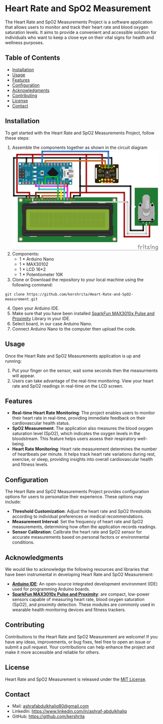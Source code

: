 # Heart Rate and SpO2 Measurement

The Heart Rate and SpO2 Measurements Project is a software application that allows users to monitor and track their heart rate and blood oxygen saturation levels. It aims to provide a convenient and accessible solution for individuals who want to keep a close eye on their vital signs for health and wellness purposes.

## Table of Contents

- [Installation](#installation)
- [Usage](#usage)
- [Features](#features)
- [Configuration](#configuration)
- [Acknowledgments](#acknowledgments)
- [Contributing](#contributing)
- [License](#license)
- [Contact](#contact)

## Installation

To get started with the Heart Rate and SpO2 Measurements Project, follow these steps:

1. Assemble the components together as shown in the circuit diagram
![Circuit Diagram](circuit.jpg)
2. Components:
	- 1 * Arduino Nano
	- 1 * MAX30102
	- 1 * LCD 16*2
	- 1 * Potentiometer 10K
3. Clone or Download the repository to your local machine using the following command:
```
git clone https://github.com/kershrita/Heart-Rate-and-SpO2-measurement.git
```
4. Open your Arduino IDE.
5. Make sure that you have been installed [SparkFun MAX3010x Pulse and Proximity](SparkFun_MAX3010x_Pulse_and_Proximity_Sensor_Library.rar) Library in your IDE.
6. Select board, in our case Arduino Nano.
7. Connect Arduino Nano to the computer then upload the code.

## Usage

Once the Heart Rate and SpO2 Measurements application is up and running:

1. Put your finger on the sensor, wait some seconds then the measurments will appear.
2. Users can take advantage of the real-time monitoring. View your heart rate and SpO2 readings in real-time on the LCD screen.

## Features

- **Real-time Heart Rate Monitoring**: The project enables users to monitor their heart rate in real-time, providing immediate feedback on their cardiovascular health status.
- **SpO2 Measurement**: The application also measures the blood oxygen saturation level (SpO2), which indicates the oxygen levels in the bloodstream. This feature helps users assess their respiratory well-being.
- **Heart Rate Monitoring**: Heart rate measurement determines the number of heartbeats per minute. It helps track heart rate variations during rest, exercise, or sleep, providing insights into overall cardiovascular health and fitness levels.

## Configuration

The Heart Rate and SpO2 Measurements Project provides configuration options for users to personalize their experience. These options may include:

- **Threshold Customization**: Adjust the heart rate and SpO2 thresholds according to individual preferences or medical recommendations.
- **Measurement Interval**: Set the frequency of heart rate and SpO2 measurements, determining how often the application records readings.
- **Sensor Calibration**: Calibrate the heart rate and SpO2 sensor for accurate measurements based on personal factors or environmental conditions.

## Acknowledgments

We would like to acknowledge the following resources and libraries that have been instrumental in developing Heart Rate and SpO2 Measurement:

- **[Arduino IDE](https://www.arduino.cc/en/software)**:  An open-source integrated development environment (IDE) used for programming Arduino boards.
- **[SparkFun MAX3010x Pulse and Proximity](SparkFun_MAX3010x_Pulse_and_Proximity_Sensor_Library.rar)**: are compact, low-power sensors capable of measuring heart rate, blood oxygen saturation (SpO2), and proximity detection. These modules are commonly used in wearable health monitoring devices and fitness trackers.

## Contributing

Contributions to the Heart Rate and SpO2 Measurement are welcome! If you have any ideas, improvements, or bug fixes, feel free to open an issue or submit a pull request. Your contributions can help enhance the project and make it more accessible and reliable for others.


## License

Heart Rate and SpO2 Measurement is released under the [MIT License](LICENSE).

## Contact

- Mail: ashrafabdulkhaliq80@gmail.com
- LinkedIn: https://www.linkedin.com/in/ashraf-abdulkhaliq
- GitHub: https://github.com/kershrita